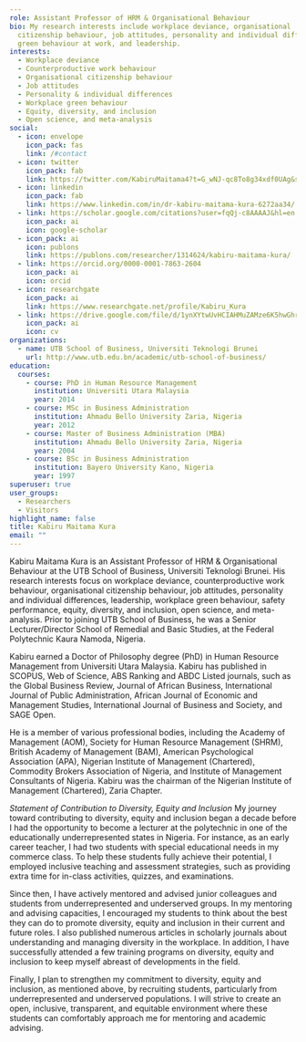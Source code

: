 ```yaml
---
role: Assistant Professor of HRM & Organisational Behaviour
bio: My research interests include workplace deviance, organisational
  citizenship behaviour, job attitudes, personality and individual differences,
  green behaviour at work, and leadership.
interests:
  - Workplace deviance
  - Counterproductive work behaviour
  - Organisational citizenship behaviour
  - Job attitudes
  - Personality & individual differences
  - Workplace green behaviour
  - Equity, diversity, and inclusion
  - Open science, and meta-analysis
social:
  - icon: envelope
    icon_pack: fas
    link: /#contact
  - icon: twitter
    icon_pack: fab
    link: https://twitter.com/KabiruMaitama4?t=G_wNJ-qc8To8g34xdf0UAg&s=08
  - icon: linkedin
    icon_pack: fab
    link: https://www.linkedin.com/in/dr-kabiru-maitama-kura-6272aa34/
  - link: https://scholar.google.com/citations?user=fqQj-c8AAAAJ&hl=en
    icon_pack: ai
    icon: google-scholar
  - icon_pack: ai
    icon: publons
    link: https://publons.com/researcher/1314624/kabiru-maitama-kura/
  - link: https://orcid.org/0000-0001-7863-2604
    icon_pack: ai
    icon: orcid
  - icon: researchgate
    icon_pack: ai
    link: https://www.researchgate.net/profile/Kabiru_Kura
  - link: https://drive.google.com/file/d/1ynXYtwUvHCIAHMuZAMze6K5hwGhrjE5N/view?usp=sharing
    icon_pack: ai
    icon: cv
organizations:
  - name: UTB School of Business, Universiti Teknologi Brunei
    url: http://www.utb.edu.bn/academic/utb-school-of-business/
education:
  courses:
    - course: PhD in Human Resource Management
      institution: Universiti Utara Malaysia
      year: 2014
    - course: MSc in Business Administration
      institution: Ahmadu Bello University Zaria, Nigeria
      year: 2012
    - course: Master of Business Administration (MBA)
      institution: Ahmadu Bello University Zaria, Nigeria
      year: 2004
    - course: BSc in Business Administration
      institution: Bayero University Kano, Nigeria
      year: 1997
superuser: true
user_groups:
  - Researchers
  - Visitors
highlight_name: false
title: Kabiru Maitama Kura
email: ""
---
```

<div class=text-justify> 

Kabiru Maitama Kura is an Assistant Professor of HRM & Organisational Behaviour at the UTB School of Business, Universiti Teknologi Brunei. His research interests focus on workplace deviance, counterproductive work behaviour, organisational citizenship behaviour, job attitudes, personality and individual differences, leadership, workplace green behaviour, safety performance, equity, diversity, and inclusion, open science, and meta-analysis. Prior to joining UTB School of Business, he was a Senior Lecturer/Director School of Remedial and Basic Studies, at the Federal Polytechnic Kaura Namoda, Nigeria.

Kabiru earned a Doctor of Philosophy degree (PhD) in Human Resource Management from Universiti Utara Malaysia. Kabiru has published in SCOPUS, Web of Science, ABS Ranking and ABDC Listed journals, such as the Global Business Review, Journal of African Business, International Journal of Public Administration, African Journal of Economic and Management Studies, International Journal of Business and Society, and SAGE Open.

He is a member of various professional bodies, including the Academy of Management (AOM), Society for Human Resource Management (SHRM), British Academy of Management (BAM), American Psychological Association (APA), Nigerian Institute of Management (Chartered), Commodity Brokers Association of Nigeria, and Institute of Management Consultants of Nigeria. Kabiru was the chairman of the Nigerian Institute of Management (Chartered), Zaria Chapter.
  
  
  
*Statement of Contribution to Diversity, Equity and Inclusion*
My journey toward contributing to diversity, equity and inclusion began a decade before I had the opportunity to become a lecturer at the polytechnic in one of the educationally underrepresented states in Nigeria. For instance, as an early career teacher, I had two students with special educational needs in my commerce class. To help these students fully achieve their potential, I employed inclusive teaching and assessment strategies, such as providing extra time for in-class activities, quizzes, and examinations.

Since then, I have actively mentored and advised junior colleagues and students from underrepresented and underserved groups. In my mentoring and advising capacities, I encouraged my students to think about the best they can do to promote diversity, equity and inclusion in their current and future roles. I also published numerous articles in scholarly journals about understanding and managing diversity in the workplace. In addition, I have successfully attended a few training programs on diversity, equity and inclusion to keep myself abreast of developments in the field.

Finally, I plan to strengthen my commitment to diversity, equity and inclusion, as mentioned above, by recruiting students, particularly from underrepresented and underserved populations. I will strive to create an open, inclusive, transparent, and equitable environment where these students can comfortably approach me for mentoring and academic advising.


</div>


